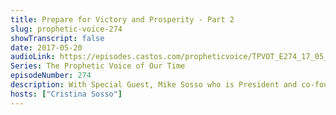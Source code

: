 ```yaml
---
title: Prepare for Victory and Prosperity - Part 2
slug: prophetic-voice-274
showTranscript: false
date: 2017-05-20
audioLink: https://episodes.castos.com/propheticvoice/TPVOT_E274_17_05_20-21_Prepare_for_Victory_and_Prosperity_p2.mp3
Series: The Prophetic Voice of Our Time
episodeNumber: 274
description: With Special Guest, Mike Sosso who is President and co-founder of SOGMI.
hosts: ["Cristina Sosso"]
---
```

